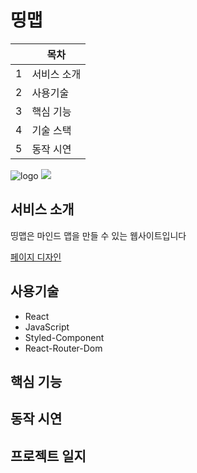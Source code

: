 # 띵맵

|     | 목차        |
| --- | ----------- |
| 1   | 서비스 소개 |
| 2   | 사용기술    |
| 3   | 핵심 기능   |
| 4   | 기술 스택   |
| 5   | 동작 시연   |

![logo]('./logo.svg')
<img src='./logo.svg' />

## 서비스 소개

띵맵은 마인드 맵을 만들 수 있는 웹사이트입니다

[페이지 디자인](https://www.figma.com/file/pfrQPY21Q3AMi2Tev4OylE/Untitled?node-id=0%3A1)

## 사용기술

- React
- JavaScript
- Styled-Component
- React-Router-Dom

## 핵심 기능

## 동작 시연

## 프로젝트 일지

